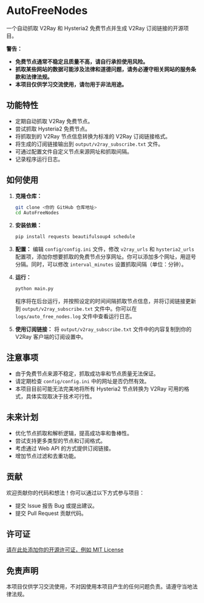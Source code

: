 # AutoFreeNodes

一个自动抓取 V2Ray 和 Hysteria2 免费节点并生成 V2Ray 订阅链接的开源项目。

**警告：**

* **免费节点通常不稳定且质量不高，请自行承担使用风险。**
* **抓取某些网站的数据可能涉及法律和道德问题，请务必遵守相关网站的服务条款和法律法规。**
* **本项目仅供学习交流使用，请勿用于非法用途。**

## 功能特性

* 定期自动抓取 V2Ray 免费节点。
* 尝试抓取 Hysteria2 免费节点。
* 将抓取到的 V2Ray 节点信息转换为标准的 V2Ray 订阅链接格式。
* 将生成的订阅链接输出到 `output/v2ray_subscribe.txt` 文件。
* 可通过配置文件自定义节点来源网址和抓取间隔。
* 记录程序运行日志。

## 如何使用

1.  **克隆仓库：**
    ```bash
    git clone <你的 GitHub 仓库地址>
    cd AutoFreeNodes
    ```

2.  **安装依赖：**
    ```bash
    pip install requests beautifulsoup4 schedule
    ```

3.  **配置：**
    编辑 `config/config.ini` 文件，修改 `v2ray_urls` 和 `hysteria2_urls` 配置项，添加你想要抓取的免费节点分享网址。你可以添加多个网址，用逗号分隔。同时，可以修改 `interval_minutes` 设置抓取间隔（单位：分钟）。

4.  **运行：**
    ```bash
    python main.py
    ```
    程序将在后台运行，并按照设定的时间间隔抓取节点信息，并将订阅链接更新到 `output/v2ray_subscribe.txt` 文件中。你可以在 `logs/auto_free_nodes.log` 文件中查看运行日志。

5.  **使用订阅链接：**
    将 `output/v2ray_subscribe.txt` 文件中的内容复制到你的 V2Ray 客户端的订阅设置中。

## 注意事项

* 由于免费节点来源不稳定，抓取成功率和节点质量无法保证。
* 请定期检查 `config/config.ini` 中的网址是否仍然有效。
* 本项目目前可能无法完美地将所有 Hysteria2 节点转换为 V2Ray 可用的格式，具体实现取决于技术可行性。

## 未来计划

* 优化节点抓取和解析逻辑，提高成功率和鲁棒性。
* 尝试支持更多类型的节点和订阅格式。
* 考虑通过 Web API 的方式提供订阅链接。
* 增加节点过滤和去重功能。

## 贡献

欢迎贡献你的代码和想法！你可以通过以下方式参与项目：

* 提交 Issue 报告 Bug 或提出建议。
* 提交 Pull Request 贡献代码。

## 许可证

[请在此处添加你的开源许可证，例如 MIT License](LICENSE)

## 免责声明

本项目仅供学习交流使用，不对因使用本项目产生的任何问题负责。请遵守当地法律法规。